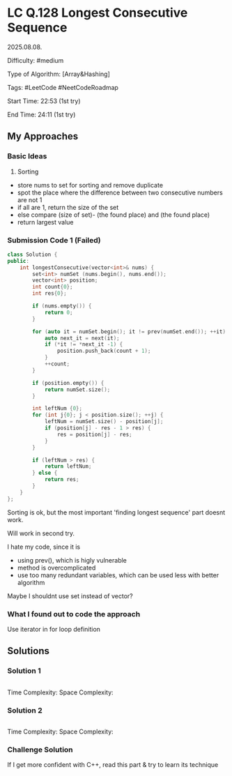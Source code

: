 # LC Q.128 Longest Consecutive Sequence

2025.08.08.

Difficulty: #medium

Type of Algorithm: [Array&Hashing]

Tags: #LeetCode #NeetCodeRoadmap

Start Time: 22:53 (1st try)

End Time: 24:11 (1st try)

## My Approaches

### Basic Ideas
1. Sorting
- store nums to set for sorting and remove duplicate
- spot the place where the difference between two consecutive numbers are not 1
- if all are 1, return the size of the set
- else compare (size of set)- (the found place) and (the found place)
- return largest value

### Submission Code 1 (Failed)
~~~cpp
class Solution {
public:
    int longestConsecutive(vector<int>& nums) {
        set<int> numSet (nums.begin(), nums.end());
        vector<int> position;
        int count{0};
        int res{0};

        if (nums.empty()) {
            return 0;
        }

        for (auto it = numSet.begin(); it != prev(numSet.end()); ++it) {
            auto next_it = next(it);
            if (*it != *next_it -1) {
                position.push_back(count + 1);
            }
            ++count;
        }

        if (position.empty()) {
            return numSet.size();
        }

        int leftNum {0};
        for (int j{0}; j < position.size(); ++j) {
            leftNum = numSet.size() - position[j];
            if (position[j] - res - 1 > res) {
                res = position[j] - res;
            }
        }

        if (leftNum > res) {
            return leftNum;
        } else {
            return res;
        }
    }
};
~~~

Sorting is ok, but the most important 'finding longest sequence' part doesnt work.

Will work in second try.

I hate my code, since it is 
- using prev(), which is higly vulnerable
- method is overcomplicated
- use too many redundant variables, which can be used less with better algorithm

Maybe I shouldnt use set instead of vector?

### What I found out to code the approach
Use iterator in for loop definition

## Solutions

### Solution 1
~~~cpp

~~~

Time Complexity: 
Space Complexity: 

### Solution 2
~~~cpp

~~~

Time Complexity: 
Space Complexity: 

### Challenge Solution
If I get more confident with C++, read this part & try to learn its technique
~~~cpp

~~~